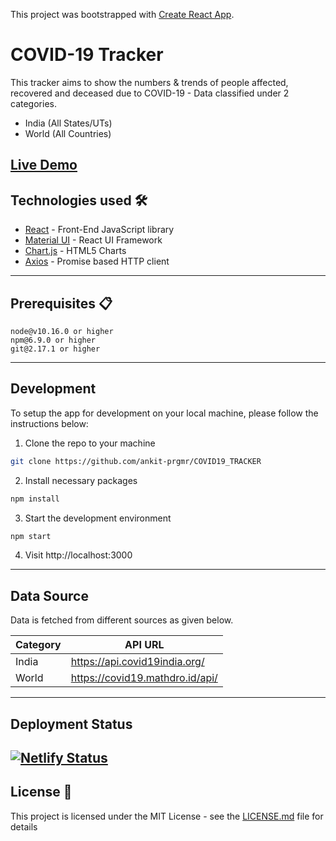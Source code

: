 This project was bootstrapped with [Create React App](https://github.com/facebook/create-react-app).

# COVID-19 Tracker

This tracker aims to show the numbers & trends of people affected, recovered and deceased due to COVID-19 - Data classified under 2 categories.

- India (All States/UTs)
- World (All Countries)

## [Live Demo](https://c0vid19-tracker.netlify.app/)

## Technologies used 🛠️

- [React](https://reactjs.org/) - Front-End JavaScript library
- [Material UI](https://material-ui.com/) - React UI Framework
- [Chart.js](https://www.chartjs.org/) - HTML5 Charts
- [Axios](https://github.com/axios/axios) - Promise based HTTP client

---

## Prerequisites 📋

```
node@v10.16.0 or higher
npm@6.9.0 or higher
git@2.17.1 or higher
```

---

## Development

To setup the app for development on your local machine, please follow the instructions below:

1. Clone the repo to your machine

```bash
git clone https://github.com/ankit-prgmr/COVID19_TRACKER
```

2. Install necessary packages

```bash
npm install
```

3. Start the development environment

```bash
npm start
```

4. Visit http://localhost:3000

---

## Data Source

Data is fetched from different sources as given below.

| Category | API URL                         |
| -------- | ------------------------------- |
| India    | https://api.covid19india.org/   |
| World    | https://covid19.mathdro.id/api/ |

---

## Deployment Status

## [![Netlify Status](https://api.netlify.com/api/v1/badges/04dbf7ab-75a1-4be9-a56f-6cea82b542b0/deploy-status)](https://app.netlify.com/sites/c0vid19-tracker/deploys)

## License 📄

This project is licensed under the MIT License - see the [LICENSE.md](LICENSE.md) file for details

